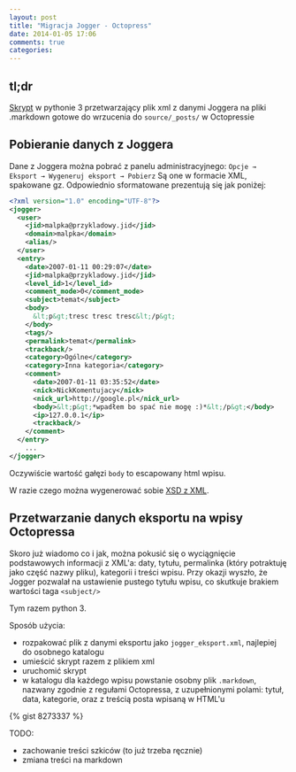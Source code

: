 ```yaml
---
layout: post
title: "Migracja Jogger - Octopress"
date: 2014-01-05 17:06
comments: true
categories: 
---
```


## tl;dr ##

<a href="#skrypt">Skrypt</a> w pythonie 3 przetwarzający plik xml z danymi Joggera na pliki .markdown gotowe do wrzucenia do `source/_posts/` w Octopressie


## Pobieranie danych z Joggera ##

Dane z Joggera można pobrać z panelu administracyjnego: ```Opcje → Eksport → Wygeneruj eksport → Pobierz```
Są one w formacie XML, spakowane gz. Odpowiednio sformatowane prezentują się jak poniżej:

``` xml
<?xml version="1.0" encoding="UTF-8"?>
<jogger>
  <user>
    <jid>malpka@przykladowy.jid</jid>
    <domain>malpka</domain>
    <alias/>
  </user>
  <entry>
    <date>2007-01-11 00:29:07</date>
    <jid>malpka@przykladowy.jid</jid>
    <level_id>1</level_id>
    <comment_mode>0</comment_mode>
    <subject>temat</subject>
    <body>
      &lt;p&gt;tresc tresc tresc&lt;/p&gt;
    </body>
    <tags/>
    <permalink>temat</permalink>
    <trackback/>
    <category>Ogólne</category>
    <category>Inna kategoria</category>
    <comment>
      <date>2007-01-11 03:35:52</date>
      <nick>NickKomentujacy</nick>
      <nick_url>http://google.pl</nick_url>
      <body>&lt;p&gt;*wpadłem bo spać nie mogę :)*&lt;/p&gt;</body>
      <ip>127.0.0.1</ip>
      <trackback/>
    </comment>
  </entry>
    ...
</jogger>
```
Oczywiście wartość gałęzi `body` to escapowany html wpisu.

W razie czego można wygenerować sobie [XSD z XML](/2014/01/06/tworzenie-schematu-xsd-z-xml/).

## Przetwarzanie danych eksportu na wpisy Octopressa ##

Skoro już wiadomo co i jak, można pokusić się o wyciągnięcie podstawowych informacji z XML'a: daty, tytułu, permalinka (który potraktuję jako część nazwy pliku), kategorii i treści wpisu.
Przy okazji wyszło, że Jogger pozwalał na ustawienie pustego tytułu wpisu, co skutkuje brakiem wartości taga ```<subject/>```

Tym razem python 3.

<a name="skrypt"></a>
Sposób użycia:

* rozpakować plik z danymi eksportu jako ```jogger_eksport.xml```, najlepiej do osobnego katalogu
* umieścić skrypt razem z plikiem xml
* uruchomić skrypt
* w katalogu dla każdego wpisu powstanie osobny plik ```.markdown```, nazwany zgodnie z regułami Octopressa, z uzupełnionymi polami: tytuł, data, kategorie, oraz z treścią posta wpisaną w HTML'u

{% gist 8273337 %}

TODO:

* zachowanie treści szkiców (to już trzeba ręcznie)
* zmiana treści na markdown